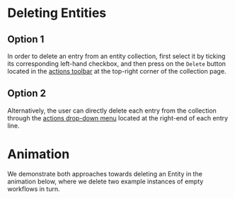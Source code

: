 # Deleting Entities

## Option 1

In order to delete an entry from an entity collection, first select it by ticking its corresponding left-hand checkbox, and then press on the `Delete` button <i class="zmdi zmdi-delete zmdi-hc-border"></i> located in the [actions toolbar](/entities-general/ui/explorer.md#actions-toolbar) at the top-right corner of the collection page. 

## Option 2

Alternatively, the user can directly delete each entry from the collection through the [actions drop-down menu](/entities-general/ui/explorer.md#actions-dropdown) located at the right-end of each entry line.

# Animation

We demonstrate both approaches towards deleting an Entity in the animation below, where we delete two example instances of empty workflows in turn.

<img data-gifffer="/images/delete-entity.gif" />
